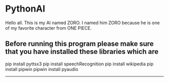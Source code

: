 # PythonAI


Hello all. This is my AI named ZORO. I named him ZORO because he is one of my favorite character from ONE PIECE. 

Before running this program please make sure that you have installed these libraries which are 
------------------------

pip install pyttsx3
pip install speechRecognition
pip install wikipedia
pip install pipwin
pipwin install pyaudio

-------------------------


